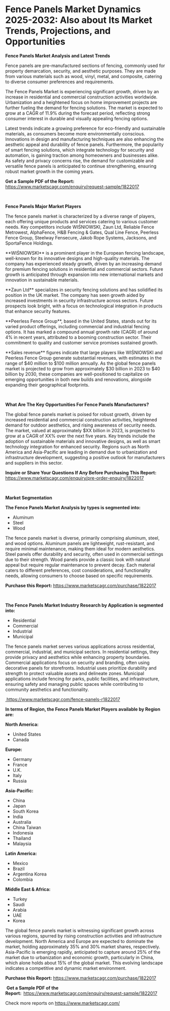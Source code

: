<p><h1>Fence Panels Market Dynamics 2025-2032: Also about Its Market Trends, Projections, and Opportunities</h1></p><p><strong>Fence Panels Market Analysis and Latest Trends</strong></p>
<p><p>Fence panels are pre-manufactured sections of fencing, commonly used for property demarcation, security, and aesthetic purposes. They are made from various materials such as wood, vinyl, metal, and composite, catering to diverse consumer preferences and requirements.</p><p>The Fence Panels Market is experiencing significant growth, driven by an increase in residential and commercial construction activities worldwide. Urbanization and a heightened focus on home improvement projects are further fueling the demand for fencing solutions. The market is expected to grow at a CAGR of 11.9% during the forecast period, reflecting strong consumer interest in durable and visually appealing fencing options. </p><p>Latest trends indicate a growing preference for eco-friendly and sustainable materials, as consumers become more environmentally conscious. Innovations in design and manufacturing techniques are also enhancing the aesthetic appeal and durability of fence panels. Furthermore, the popularity of smart fencing solutions, which integrate technology for security and automation, is gaining traction among homeowners and businesses alike. As safety and privacy concerns rise, the demand for customizable and versatile fence panels is anticipated to continue strengthening, ensuring robust market growth in the coming years.</p></p>
<p><strong>Get a Sample PDF of the Report:&nbsp;</strong> <a href="https://www.marketscagr.com/enquiry/request-sample/1822017?utm_campaign=1766&utm_medium=2&utm_source=Github&utm_content=ia&utm_term=18022025&utm_id=fence-panels">https://www.marketscagr.com/enquiry/request-sample/1822017</a></p>
<p>&nbsp;</p>
<p><strong>Fence Panels Major Market Players</strong></p>
<p><p>The fence panels market is characterized by a diverse range of players, each offering unique products and services catering to various customer needs. Key competitors include WIŚNIOWSKI, Zaun Ltd, Reliable Fence Metrowest, AlphaFence, H&B Fencing & Gates, Qual Line Fence, Peerless Fence Group, Steelway Fensecure, Jakob Rope Systems, Jacksons, and SportaFence Holdings.</p><p>**WIŚNIOWSKI** is a prominent player in the European fencing landscape, well-known for its innovative designs and high-quality materials. The company has experienced steady growth, driven by an increasing demand for premium fencing solutions in residential and commercial sectors. Future growth is anticipated through expansion into new international markets and innovation in sustainable materials.</p><p>**Zaun Ltd** specializes in security fencing solutions and has solidified its position in the UK market. The company has seen growth aided by increased investments in security infrastructure across sectors. Future prospects look bright, with a focus on technological integration in products that enhance security features.</p><p>**Peerless Fence Group**, based in the United States, stands out for its varied product offerings, including commercial and industrial fencing options. It has marked a compound annual growth rate (CAGR) of around 4% in recent years, attributed to a booming construction sector. Their commitment to quality and customer service promises sustained growth.</p><p>**Sales revenue** figures indicate that large players like WIŚNIOWSKI and Peerless Fence Group generate substantial revenues, with estimates in the range of $40 million to $100 million annually. As the global fence panels market is projected to grow from approximately $30 billion in 2023 to $40 billion by 2030, these companies are well-positioned to capitalize on emerging opportunities in both new builds and renovations, alongside expanding their geographical footprints.</p></p>
<p>&nbsp;</p>
<p><strong>What Are The Key Opportunities For Fence Panels Manufacturers?</strong></p>
<p><p>The global fence panels market is poised for robust growth, driven by increased residential and commercial construction activities, heightened demand for outdoor aesthetics, and rising awareness of security needs. The market, valued at approximately $XX billion in 2023, is projected to grow at a CAGR of XX% over the next five years. Key trends include the adoption of sustainable materials and innovative designs, as well as smart technology integration for enhanced security. Regions such as North America and Asia-Pacific are leading in demand due to urbanization and infrastructure development, suggesting a positive outlook for manufacturers and suppliers in this sector.</p></p>
<p><strong>Inquire or Share Your Questions If Any Before Purchasing This Report:</strong> <a href="https://www.marketscagr.com/enquiry/pre-order-enquiry/1822017?utm_campaign=1766&utm_medium=2&utm_source=Github&utm_content=ia&utm_term=18022025&utm_id=fence-panels">https://www.marketscagr.com/enquiry/pre-order-enquiry/1822017</a></p>
<p>&nbsp;</p>
<p><strong>Market Segmentation</strong></p>
<p><strong>The Fence Panels Market Analysis by types is segmented into:</strong></p>
<p><ul><li>Aluminum</li><li>Steel</li><li>Wood</li></ul></p>
<p><p>The fence panels market is diverse, primarily comprising aluminum, steel, and wood options. Aluminum panels are lightweight, rust-resistant, and require minimal maintenance, making them ideal for modern aesthetics. Steel panels offer durability and security, often used in commercial settings due to their strength. Wood panels provide a classic look with natural appeal but require regular maintenance to prevent decay. Each material caters to different preferences, cost considerations, and functionality needs, allowing consumers to choose based on specific requirements.</p></p>
<p><strong>Purchase this Report:&nbsp;</strong><a href="https://www.marketscagr.com/purchase/1822017?utm_campaign=1766&utm_medium=2&utm_source=Github&utm_content=ia&utm_term=18022025&utm_id=fence-panels">https://www.marketscagr.com/purchase/1822017</a></p>
<p>&nbsp;</p>
<p><strong>The Fence Panels Market Industry Research by Application is segmented into:</strong></p>
<p><ul><li>Residential</li><li>Commercial</li><li>Industrial</li><li>Municipal</li></ul></p>
<p><p>The fence panels market serves various applications across residential, commercial, industrial, and municipal sectors. In residential settings, they provide privacy and aesthetics while enhancing property boundaries. Commercial applications focus on security and branding, often using decorative panels for storefronts. Industrial uses prioritize durability and strength to protect valuable assets and delineate zones. Municipal applications include fencing for parks, public facilities, and infrastructure, ensuring safety and managing public spaces while contributing to community aesthetics and functionality.</p></p>
<p><a href="https://www.marketscagr.com/fence-panels-r1822017?utm_campaign=1766&utm_medium=2&utm_source=Github&utm_content=ia&utm_term=18022025&utm_id=fence-panels">&nbsp;https://www.marketscagr.com/fence-panels-r1822017</a></p>
<p><strong>In terms of Region, the Fence Panels Market Players available by Region are:</strong></p>
<p>
    <p> <strong> North America: </strong>
        <ul>
            <li>United States</li>
            <li>Canada</li>
        </ul>
        </p> 
    <p> <strong> Europe: </strong>
        <ul>
            <li>Germany</li>
            <li>France</li>
            <li>U.K.</li>
            <li>Italy</li>
            <li>Russia</li>
        </ul>
        </p> 
    <p> <strong> Asia-Pacific: </strong>
        <ul>
            <li>China</li>
            <li>Japan</li>
            <li>South Korea</li>
            <li>India</li>
            <li>Australia</li>
            <li>China Taiwan</li>
            <li>Indonesia</li>
            <li>Thailand</li>
            <li>Malaysia</li>
        </ul>
        </p> 
    <p> <strong> Latin America: </strong>
        <ul>
            <li>Mexico</li>
            <li>Brazil</li>
            <li>Argentina Korea</li>
            <li>Colombia</li>
        </ul>
        </p> 
    <p> <strong> Middle East & Africa: </strong>
        <ul>
            <li>Turkey</li>
            <li>Saudi</li>
            <li>Arabia</li>
            <li>UAE</li>
            <li>Korea</li>
        </ul>
    </p>
    </p>
<p><p>The global fence panels market is witnessing significant growth across various regions, spurred by rising construction activities and infrastructure development. North America and Europe are expected to dominate the market, holding approximately 35% and 30% market shares, respectively. Asia-Pacific is emerging rapidly, anticipated to capture around 25% of the market due to urbanization and economic growth, particularly in China, which alone holds about 15% of the global market. This evolving landscape indicates a competitive and dynamic market environment.</p></p>
<p><strong>Purchase this Report: </strong><a href="https://www.marketscagr.com/purchase/1822017?utm_campaign=1766&utm_medium=2&utm_source=Github&utm_content=ia&utm_term=18022025&utm_id=fence-panels">https://www.marketscagr.com/purchase/1822017</a></p>
<p>&nbsp;<strong>Get a Sample PDF of the Report:&nbsp;&nbsp;</strong><a href="https://www.marketscagr.com/enquiry/request-sample/1822017?utm_campaign=1766&utm_medium=2&utm_source=Github&utm_content=ia&utm_term=18022025&utm_id=fence-panels">https://www.marketscagr.com/enquiry/request-sample/1822017</a></p>
<p><strong></strong></p>
<p>Check more reports on <a href="https://www.marketscagr.com/?utm_campaign=1766&utm_medium=2&utm_source=Github&utm_content=ia&utm_term=18022025&utm_id=fence-panels">https://www.marketscagr.com/</a></p>